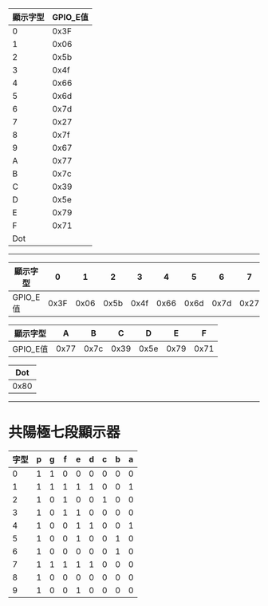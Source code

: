 |顯示字型|GPIO_E值|
|-|-|
|0|0x3F|
|1|0x06|
|2|0x5b|
|3|0x4f|
|4|0x66|
|5|0x6d|
|6|0x7d|
|7|0x27|
|8|0x7f|
|9|0x67|
|A|0x77|
|B|0x7c|
|C|0x39|
|D|0x5e|
|E|0x79|
|F|0x71|
|Dot||0x80|
___
|顯示字型|0|1|2|3|4|5|6|7|8|9|
|-|-|-|-|-|-|-|-|-|-|-|
|GPIO_E值|0x3F|0x06|0x5b|0x4f|0x66|0x6d|0x7d|0x27|0x7f|0x67|

|顯示字型|A|B|C|D|E|F|
|-|-|-|-|-|-|-|
|GPIO_E值|0x77|0x7c|0x39|0x5e|0x79|0x71|

|Dot|
|-|
|0x80|
___
# 共陽極七段顯示器
|字型|p|g|f|e|d|c|b|a|
|-|-|-|-|-|-|-|-|-|
|0|1|1|0|0|0|0|0|0|
|1|1|1|1|1|1|0|0|1|
|2|1|0|1|0|0|1|0|0|
|3|1|0|1|1|0|0|0|0|
|4|1|0|0|1|1|0|0|1|
|5|1|0|0|1|0|0|1|0|
|6|1|0|0|0|0|0|1|0|
|7|1|1|1|1|1|0|0|0|
|8|1|0|0|0|0|0|0|0|
|9|1|0|0|1|0|0|0|0|
